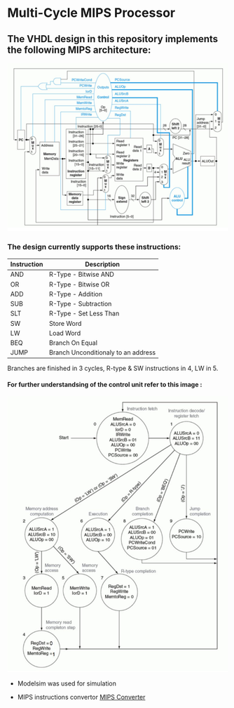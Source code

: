 # Multi-Cycle MIPS Processor
## The VHDL design in this repository implements the following MIPS architecture:
![architecture](https://github.com/RonBenGal/Multi-Cycle-MIPS-Processor/blob/master/MIPS_Architecture.png)

### The design currently supports these instructions: 

| Instruction | Description |
| ----------- | ------------- |
| AND         | R-Type - Bitwise AND  |
| OR          | R-Type - Bitwise OR  |
| ADD         | R-Type - Addition |
| SUB         | R-Type - Subtraction | 
| SLT         | R-Type - Set Less Than |
| SW          | Store Word |
| LW          | Load Word |
| BEQ         | Branch On Equal   |
| JUMP        | Branch Unconditionaly to an address  |

Branches are finished in 3 cycles, R-type & SW instructions in 4, LW in 5.

#### For further understandsing of the control unit refer to this image :
![FSM](https://github.com/RonBenGal/Multi-Cycle-MIPS-Processor/blob/master/FSM.png)

* Modelsim was used for simulation

* MIPS instructions convertor [MIPS Converter](https://www.eg.bucknell.edu/~csci320/mips_web/index.html)
